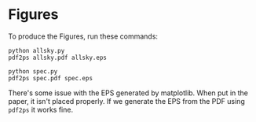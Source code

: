 # Figures

To produce the Figures, run these commands:

    python allsky.py
    pdf2ps allsky.pdf allsky.eps

    python spec.py
    pdf2ps spec.pdf spec.eps

There's some issue with the EPS generated by matplotlib.
When put in the paper, it isn't placed properly.
If we generate the EPS from the PDF using `pdf2ps` it works fine.
